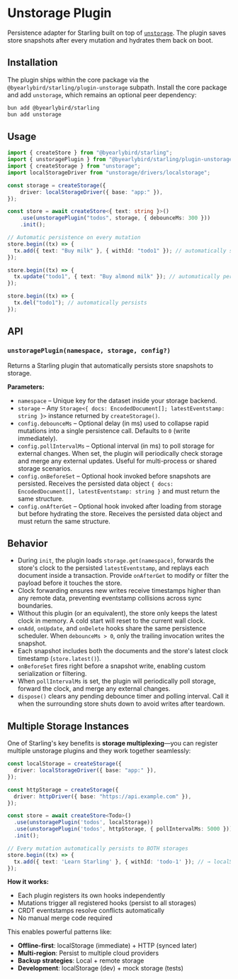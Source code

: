 # Unstorage Plugin

Persistence adapter for Starling built on top of [`unstorage`](https://github.com/unjs/unstorage). The plugin saves store snapshots after every mutation and hydrates them back on boot.

## Installation

The plugin ships within the core package via the `@byearlybird/starling/plugin-unstorage` subpath. Install the core package and add `unstorage`, which remains an optional peer dependency:

```bash
bun add @byearlybird/starling
bun add unstorage
```

## Usage

```typescript
import { createStore } from "@byearlybird/starling";
import { unstoragePlugin } from "@byearlybird/starling/plugin-unstorage";
import { createStorage } from "unstorage";
import localStorageDriver from "unstorage/drivers/localstorage";

const storage = createStorage({
	driver: localStorageDriver({ base: "app:" }),
});

const store = await createStore<{ text: string }>()
	.use(unstoragePlugin("todos", storage, { debounceMs: 300 }))
	.init();

// Automatic persistence on every mutation
store.begin((tx) => {
  tx.add({ text: "Buy milk" }, { withId: "todo1" }); // automatically schedules a snapshot write
});

store.begin((tx) => {
  tx.update("todo1", { text: "Buy almond milk" }); // automatically persists
});

store.begin((tx) => {
  tx.del("todo1"); // automatically persists
});
```

## API

### `unstoragePlugin(namespace, storage, config?)`

Returns a Starling plugin that automatically persists store snapshots to storage.

**Parameters:**

- `namespace` – Unique key for the dataset inside your storage backend.
- `storage` – Any `Storage<{ docs: EncodedDocument[]; latestEventstamp: string }>` instance returned by `createStorage()`.
- `config.debounceMs` – Optional delay (in ms) used to collapse rapid mutations into a single persistence call. Defaults to `0` (write immediately).
- `config.pollIntervalMs` – Optional interval (in ms) to poll storage for external changes. When set, the plugin will periodically check storage and merge any external updates. Useful for multi-process or shared storage scenarios.
- `config.onBeforeSet` – Optional hook invoked before snapshots are persisted. Receives the persisted data object `{ docs: EncodedDocument[], latestEventstamp: string }` and must return the same structure.
- `config.onAfterGet` – Optional hook invoked after loading from storage but before hydrating the store. Receives the persisted data object and must return the same structure.

## Behavior

- During `init`, the plugin loads `storage.get(namespace)`, forwards the store's clock to the persisted `latestEventstamp`, and replays each document inside a transaction. Provide `onAfterGet` to modify or filter the payload before it touches the store.
- Clock forwarding ensures new writes receive timestamps higher than any remote data, preventing eventstamp collisions across sync boundaries.
- Without this plugin (or an equivalent), the store only keeps the latest clock in memory. A cold start will reset to the current wall clock.
- `onAdd`, `onUpdate`, and `onDelete` hooks share the same persistence scheduler. When `debounceMs > 0`, only the trailing invocation writes the snapshot.
- Each snapshot includes both the documents and the store's latest clock timestamp (`store.latest()`).
- `onBeforeSet` fires right before a snapshot write, enabling custom serialization or filtering.
- When `pollIntervalMs` is set, the plugin will periodically poll storage, forward the clock, and merge any external changes.
- `dispose()` clears any pending debounce timer and polling interval. Call it when the surrounding store shuts down to avoid writes after teardown.

## Multiple Storage Instances

One of Starling's key benefits is **storage multiplexing**—you can register multiple unstorage plugins and they work together seamlessly:

```typescript
const localStorage = createStorage({
  driver: localStorageDriver({ base: "app:" }),
});

const httpStorage = createStorage({
  driver: httpDriver({ base: "https://api.example.com" }),
});

const store = await createStore<Todo>()
  .use(unstoragePlugin('todos', localStorage))
  .use(unstoragePlugin('todos', httpStorage, { pollIntervalMs: 5000 }))
  .init();

// Every mutation automatically persists to BOTH storages
store.begin((tx) => {
  tx.add({ text: 'Learn Starling' }, { withId: 'todo-1' }); // → localStorage + httpStorage
});
```

**How it works:**
- Each plugin registers its own hooks independently
- Mutations trigger all registered hooks (persist to all storages)
- CRDT eventstamps resolve conflicts automatically
- No manual merge code required

This enables powerful patterns like:
- **Offline-first**: localStorage (immediate) + HTTP (synced later)
- **Multi-region**: Persist to multiple cloud providers
- **Backup strategies**: Local + remote storage
- **Development**: localStorage (dev) + mock storage (tests)
